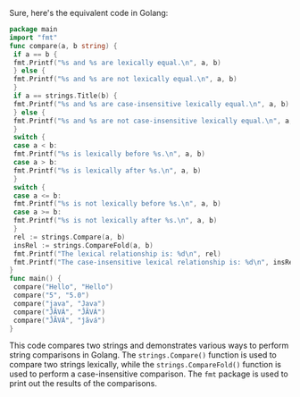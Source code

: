 Sure, here's the equivalent code in Golang:
```go
package main
import "fmt"
func compare(a, b string) {
 if a == b {
 fmt.Printf("%s and %s are lexically equal.\n", a, b)
 } else {
 fmt.Printf("%s and %s are not lexically equal.\n", a, b)
 }
 if a == strings.Title(b) {
 fmt.Printf("%s and %s are case-insensitive lexically equal.\n", a, b)
 } else {
 fmt.Printf("%s and %s are not case-insensitive lexically equal.\n", a, b)
 }
 switch {
 case a < b:
 fmt.Printf("%s is lexically before %s.\n", a, b)
 case a > b:
 fmt.Printf("%s is lexically after %s.\n", a, b)
 }
 switch {
 case a <= b:
 fmt.Printf("%s is not lexically before %s.\n", a, b)
 case a >= b:
 fmt.Printf("%s is not lexically after %s.\n", a, b)
 }
 rel := strings.Compare(a, b)
 insRel := strings.CompareFold(a, b)
 fmt.Printf("The lexical relationship is: %d\n", rel)
 fmt.Printf("The case-insensitive lexical relationship is: %d\n", insRel)
}
func main() {
 compare("Hello", "Hello")
 compare("5", "5.0")
 compare("java", "Java")
 compare("ĴÃVÁ", "ĴÃVÁ")
 compare("ĴÃVÁ", "ĵãvá")
}
```
This code compares two strings and demonstrates various ways to perform string comparisons in Golang. The `strings.Compare()` function is used to compare two strings lexically, while the `strings.CompareFold()` function is used to perform a case-insensitive comparison. The `fmt` package is used to print out the results of the comparisons.

